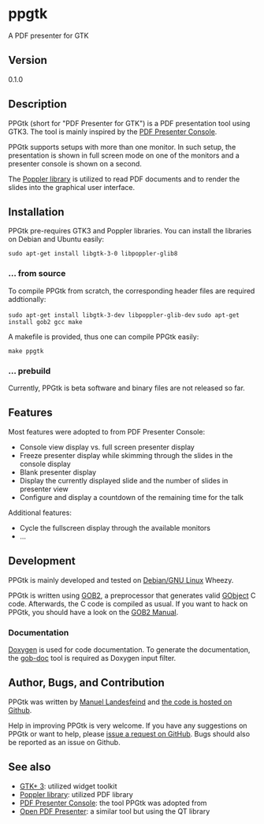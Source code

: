 # ppgtk

A PDF presenter for GTK

## Version

0.1.0

## Description

PPGtk (short for "PDF Presenter for GTK") is a PDF presentation tool using GTK3. 
The tool is mainly inspired by the [PDF Presenter Console](http://davvil.github.io/pdfpc).

PPGtk supports setups with more than one monitor. In such setup, the presentation is shown in full screen mode on one of the monitors and a presenter console is shown on a second.

The [Poppler library](http://poppler.freedesktop.org) is utilized to read PDF documents and to render the slides into the graphical user interface.

## Installation

PPGtk pre-requires GTK3 and Poppler libraries. You can install the libraries on Debian and Ubuntu easily:

`sudo apt-get install libgtk-3-0 libpoppler-glib8`

### ... from source

To compile PPGtk from scratch, the corresponding header files are required addtionally:

`sudo apt-get install libgtk-3-dev libpoppler-glib-dev`
`sudo apt-get install gob2 gcc make`

A makefile is provided, thus one can compile PPGtk easily:

`make ppgtk`

### ... prebuild

Currently, PPGtk is beta software and binary files are not released so far.

## Features

Most features were adopted to from PDF Presenter Console:

 * Console view display vs. full screen presenter display
 * Freeze presenter display while skimming through the slides in the console display
 * Blank presenter display
 * Display the currently displayed slide and the number of slides in presenter view
 * Configure and display a countdown of the remaining time for the talk

Additional features:

 * Cycle the fullscreen display through the available monitors
 * ...

## Development

PPGtk is mainly developed and tested on [Debian/GNU Linux](http://www.debian.org) Wheezy. 

PPGtk is written using [GOB2](http://www.jirka.org/gob.html), a preprocessor that generates valid [GObject](http://developer.gnome.org/gobject/stable) C code. Afterwards, the C code is compiled as usual. If you want to hack on PPGtk, you should have a look on the [GOB2 Manual](http://www.jirka.org/gob2.1.html).

### Documentation 

[Doxygen](http://www.doxygen.org) is used for code documentation. To generate the documentation, the [gob-doc](http://github.com/landesfeind/gob-doc) tool is required as Doxygen input filter.

## Author, Bugs, and Contribution

PPGtk was written by [Manuel Landesfeind](http://www.landesfeind.de) and 
[the code is hosted on Github](http://github.com/landesfeind/ppgtk).

Help in improving PPGtk is very welcome. If you have any suggestions on PPGtk or
want to help, please [issue a request on GitHub](https://github.com/landesfeind/ppgtk/issues).
Bugs should also be reported as an issue on Github.

## See also

 * [GTK+ 3](https://developer.gnome.org/gtk3/stable): utilized widget toolkit
 * [Poppler library](http://poppler.freedesktop.org): utilized PDF library
 * [PDF Presenter Console](http://davvil.github.io/pdfpc): the tool PPGtk was adopted from
 * [Open PDF Presenter](https://code.google.com/p/open-pdf-presenter): a similar tool but using the QT library
